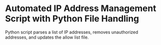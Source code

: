 # Automated IP Address Management Script with Python File Handling
Python script parses a list of IP addresses, removes unauthorized addresses, and updates the allow list file. 
